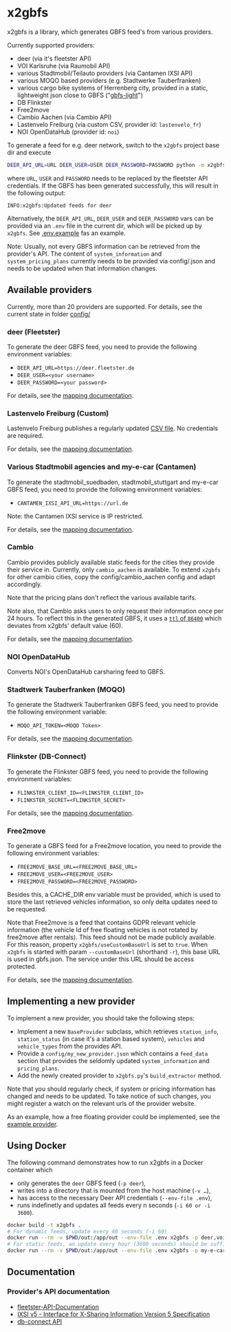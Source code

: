 # x2gbfs

x2gbfs is a library, which generates GBFS feed's from various providers.

Currently supported providers:

* deer (via it's fleetster API)
* VOI Karlsruhe (via Raumobil API)
* various Stadtmobil/Teilauto providers (via Cantamen IXSI API)
* various MOQO based providers (e.g. Stadtwerke Tauberfranken)
* various cargo bike systems of Herrenberg city, provided in a static, lightweight json close to GBFS ("[gbfs-light](https://oda-git-jens-ox-gbfs-light-jens-ochsenmeiers-projects.vercel.app/schema/gbfs-light)")
* DB Flinkster
* Free2move
* Cambio Aachen (via Cambio API)
* Lastenvelo Freiburg (via custom CSV, provider id: `lastenvelo_fr`)
* NOI OpenDataHub (provider id: `noi`)


To generate a feed for e.g. deer network, switch to the `x2gbfs` project base dir and execute

```sh
DEER_API_URL=URL DEER_USER=USER DEER_PASSWORD=PASSWORD python -m x2gbfs.x2gbfs -p deer -b 'file:out'
```

where `URL`, `USER` and `PASSWORD` needs to be replaced by the fleetster API credentials. 
If the GBFS has been generated successfully, this will result in the following output:

```
INFO:x2gbfs:Updated feeds for deer
```

Alternatively, the `DEER_API_URL`, `DEER_USER` and `DEER_PASSWORD` vars can be provided via an `.env` file in the current dir, which will be picked up by `x2gbfs`. See [.env.example](.env.example) fas an example.


Note: Usually, not every GBFS information can be retrieved from the provider's API. 
The content of `system_information` and `system_pricing_plans` currently needs to 
be provided via config/<provider>.json and needs to be updated when that information changes.

## Available providers

Currently, more than 20 providers are supported. For details, see the current state in folder [config/](https://github.com/mobidata-bw/x2gbfs/tree/main/config)


### deer (Fleetster)

To generate the deer GBFS feed, you need to provide the following environment variables:

* `DEER_API_URL=https://deer.fleetster.de`
* `DEER_USER=<your username>`
* `DEER_PASSWORD=<your password>`

For details, see the [mapping documentation](./docs/mappings/deer_gbfs_2.3_mapping.md).


### Lastenvelo Freiburg (Custom)

Lastenvelo Freiburg publishes a regularly updated [CSV file](https://www.lastenvelofreiburg.de/LVF_usage.csv). No credentials are required.

For details, see the [mapping documentation](./docs/mappings/lastenvelo_fr_gbfs_2.3_mapping.md).


### Various Stadtmobil agencies and my-e-car (Cantamen)

To generate the stadtmobil_suedbaden, stadtmobil_stuttgart and my-e-car GBFS feed, you need to provide the following environment variables:

* `CANTAMEN_IXSI_API_URL=https://url.de`

Note: the Cantamen IXSI service is IP restricted.

For details, see the [mapping documentation](./docs/mappings/ixsi_gbfs_2.3_mapping.md).


### Cambio

Cambio provides publicly available static feeds for the cities they provide their service in.
Currently, only `cambio_aachen` is available. To extend `x2gbfs` for other cambio cities,
copy the config/cambio_aachen config and adapt accordingly.

Note that the pricing plans don't reflect the various available tarifs.

Note also, that Cambio asks users to only request their information
once per 24 hours. To reflect this in the generated GBFS, it uses a
[`ttl` of `86400`](https://github.com/mobidata-bw/x2gbfs/blob/main/config/cambio_aachen.json#L89-91) which deviates from x2gbfs' default value (60).

For details, see the [mapping documentation](./docs/mappings/cambio_gbfs_2.3_mapping.md).

 
### NOI OpenDataHub

Converts NOI's OpenDataHub carsharing feed to GBFS.



### Stadtwerk Tauberfranken (MOQO)

To generate the Stadtwerk Tauberfranken GBFS feed, you need to provide the following environment variable:

* `MOQO_API_TOKEN=<MOQO Token>`

For details, see the [mapping documentation](./docs/mappings/moqo_gbfs_2.3_mapping.md).

### Flinkster (DB-Connect)

To generate the Flinkster GBFS feed, you need to provide the following environment variables:

* `FLINKSTER_CLIENT_ID=<FLINKSTER_CLIENT_ID>`
* `FLINKSTER_SECRET=<FLINKSTER_SECRET>`

For details, see the [mapping documentation](./docs/mappings/flinkster_gbfs_2.3_mapping.md).

### Free2move

To generate a GBFS feed for a Free2move location, you need to provide the following environment variables:

* `FREE2MOVE_BASE_URL=<FREE2MOVE_BASE_URL>`
* `FREE2MOVE_USER=<FREE2MOVE_USER>`
* `FREE2MOVE_PASSWORD=<FREE2MOVE_PASSWORD>`

Besides this, a CACHE_DIR env variable must be provided, which is used to store the last retrieved vehicles information, so only delta updates need to be requested.

Note that Free2move is a feed that contains GDPR relevant vehicle
information (the vehicle Id of free floating vehicles is not rotated by
free2move after rentals). This feed should not be made publicly
available.
For this reason, property `x2gbfs/useCustomBaseUrl` is set to `true`. When
`x2gbfs` is started with param  `--customBaseUrl` (shorthand `-r`),
this base URL is used in gbfs.json. The service under this URL should be access protected.

For details, see the [mapping documentation](./docs/mappings/free2move_gbfs_2.3_mapping.md).


## Implementing a new provider
To implement a new provider, you should take the following steps:

* Implement a new `BaseProvider` subclass, which retrieves `station_info`, `station_status` (in case it's a station based system), `vehicles` and `vehicle_types` from the provides API.
* Provide a `config/my_new_provider.json` which contains a `feed_data` section that provides the seldomly updated `system_information` and `pricing_plans`.
* Add the newly created provider to `x2gbfs.py`'s `build_extractor` method.

Note that you should regularly check, if system or pricing information has changed and needs to be updated. 
To take notice of such changes, you might register a watch on the relevant urls of the provider website.

As an example, how a free floating provider could be implemented, see the [example provider](./x2gbfs/providers/example.py).

## Using Docker

The following command demonstrates how to run x2gbfs in a Docker container which
- only generates the `deer` GBFS feed (`-p deer`),
- writes into a directory that is mounted from the host machine (`-v …`),
- has access to the necessary Deer API credentials (`--env-file .env`),
- runs indefinetly and updates all feeds every n seconds (`-i 60 or -i 3600`).

```sh
docker build -t x2gbfs .
# For dynamic feeds, update every 60 seconds (-i 60)
docker run --rm -v $PWD/out:/app/out --env-file .env x2gbfs -p deer,voi-raumobil,lastenvelo_fr,flinkster -b 'file:out' -i 60
# For static feeds, an update every hour (3600 seconds) should be sufficient (-i 3600)
docker run --rm -v $PWD/out:/app/out --env-file .env x2gbfs -p my-e-car,stadmobil_suedbaden -b 'file:out' -i 3600

```


## Documentation

### Provider's API documentation

* [fleetster-API-Documentation](https://my.fleetster.net/swagger/)
* [IXSI v5 - Interface for X-Sharing Information Version 5 Specification](https://carsharing.de/sites/default/files/uploads/ixsi-v5_docu_v0.9_bcs.pdf)
* [db-connect API](https://dbconnect-b2b-prod.service.dbrent.net/customer-b2b-api/docs/customer-b2b-api.html#resources-for-available-rental-objects-and-areas)
